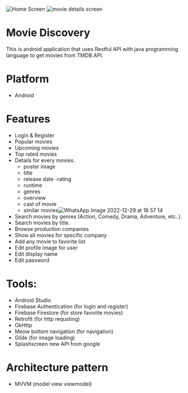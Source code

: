 ![Home Screen](https://user-images.githubusercontent.com/71029821/209985310-dc3da4a8-f0a0-44c9-ba31-5e7fad9cd015.jpg)
![movie details screen](https://user-images.githubusercontent.com/71029821/209985759-5869e2eb-5c49-4aed-8d2b-7f493ccf57c1.jpg)

# Movie Discovery
This is android application that uses Restful API with java programming language to get movies from TMDB API.
# Platform
* Android
# Features
* Login & Register
* Popular movies
* Upcoming movies
* Top rated movies
* Details for every movies.
  - poster image
  - title
  - release date
  -rating
  - runtime
  - genres
  - overview
  - cast of movie
  - similar movies![WhatsApp Image 2022-12-29 at 18 57 14](https://user-images.githubusercontent.com/71029821/209985217-f01b5358-b278-45e8-9739-dbac64d5e30d.jpg)
* Search movies by genres (Action, Comedy, Drama, Adventure, etc..).
* Search movies by title.
* Browse production companies
* Show all movies for specific company
* Add any movie to favorite list
* Edit profile image for user
* Edit display name
* Edit password
# Tools:
* Android Studio
* Firebase Authentication (for login and register)
* Firebase Firestore (for store favorite movies)
* Retrofit (for http requsting)
* OkHttp
* Meow bottom navigation (for navigation)
* Glide (for image loading)
* Splashscreen new API from google
# Architecture pattern
* MVVM (model view viewmodel)


